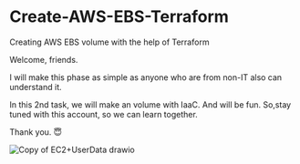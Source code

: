# Create-AWS-EBS-Terraform
Creating AWS EBS volume with the help of Terraform

Welcome, friends.

I will make this phase as simple as anyone who are from non-IT also can understand it.

In this 2nd task, we will make an volume with IaaC. And will be fun.
So,stay tuned with this account, so we can learn together.

Thank you. 😇

![Copy of EC2+UserData drawio](https://user-images.githubusercontent.com/114596788/227529047-5163cea6-8d6a-4dad-9697-da7f483a401d.png)
